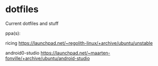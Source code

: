 # dotfiles
Current dotfiles and stuff

ppa(s):

ricing
https://launchpad.net/~regolith-linux/+archive/ubuntu/unstable

android0-studio
https://launchpad.net/~maarten-fonville/+archive/ubuntu/android-studio
